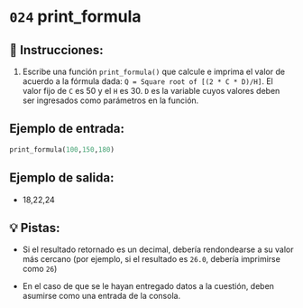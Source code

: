 # `024` print_formula

## 📝 Instrucciones:

1. Escribe una función `print_formula()` que calcule e imprima el valor de acuerdo a la fórmula dada: `Q = Square root of [(2 * C * D)/H]`. El valor fijo de `C` es 50 y el `H` es 30. `D` es la variable cuyos valores deben ser ingresados como parámetros en la función.

## Ejemplo de entrada:

```py
print_formula(100,150,180)
```

## Ejemplo de salida:

+ 18,22,24

## 💡 Pistas:

+ Si el resultado retornado es un decimal, debería rendondearse a su valor más cercano (por ejemplo, si el resultado es `26.0`, debería imprimirse como `26`)

+ En el caso de que se le hayan entregado datos a la cuestión, deben asumirse como una entrada de la consola.
 
